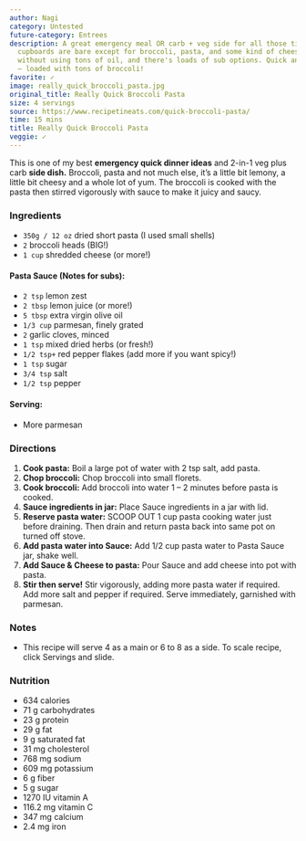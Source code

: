 ```yaml
---
author: Nagi
category: Untested
future-category: Entrees
description: A great emergency meal OR carb + veg side for all those times when your
  cupboards are bare except for broccoli, pasta, and some kind of cheese. It's saucy
  without using tons of oil, and there's loads of sub options. Quick and utterly scrumptious
  – loaded with tons of broccoli!
favorite: ✓
image: really_quick_broccoli_pasta.jpg
original_title: Really Quick Broccoli Pasta
size: 4 servings
source: https://www.recipetineats.com/quick-broccoli-pasta/
time: 15 mins
title: Really Quick Broccoli Pasta
veggie: ✓
---
```

This is one of my best **emergency quick dinner ideas** and 2\-in\-1 veg plus carb **side dish.**  Broccoli, pasta and not much else, it’s a little bit lemony, a little bit cheesy and a whole lot of yum. The broccoli is cooked with the pasta then stirred vigorously with sauce to make it juicy and saucy.

### Ingredients

* `350g / 12 oz` dried short pasta (I used small shells)
* `2` broccoli heads (BIG!)
* `1 cup` shredded cheese (or more!)

#### Pasta Sauce (Notes for subs):

* `2 tsp` lemon zest
* `2 tbsp` lemon juice (or more!)
* `5 tbsp` extra virgin olive oil
* `1/3 cup` parmesan, finely grated
* `2` garlic cloves, minced
* `1 tsp` mixed dried herbs (or fresh!)
* `1/2 tsp+` red pepper flakes (add more if you want spicy!)
* `1 tsp` sugar
* `3/4 tsp` salt
* `1/2 tsp` pepper

#### Serving:

* More parmesan

### Directions

1. **Cook pasta:** Boil a large pot of water with 2 tsp salt, add pasta.
2. **Chop broccoli:** Chop broccoli into small florets.
3. **Cook broccoli:** Add broccoli into water 1 – 2 minutes before pasta is cooked.
4. **Sauce ingredients in jar:** Place Sauce ingredients in a jar with lid.
5. **Reserve pasta water:** SCOOP OUT 1 cup pasta cooking water just before draining. Then drain and return pasta back into same pot on turned off stove.
6. **Add pasta water into Sauce:** Add 1/2 cup pasta water to Pasta Sauce jar, shake well. 
7. **Add Sauce & Cheese to pasta:** Pour Sauce and add cheese into pot with pasta.
8. **Stir then serve!** Stir vigorously, adding more pasta water if required. Add more salt and pepper if required. Serve immediately, garnished with parmesan.

### Notes

- This recipe will serve 4 as a main or 6 to 8 as a side. To scale recipe, click Servings and slide.

### Nutrition
  - 634 calories
  - 71 g carbohydrates
  - 23 g protein
  - 29 g fat
  - 9 g saturated fat
  - 31 mg cholesterol
  - 768 mg sodium
  - 609 mg potassium
  - 6 g fiber
  - 5 g sugar
  - 1270 IU vitamin A
  - 116.2 mg vitamin C
  - 347 mg calcium
  - 2.4 mg iron